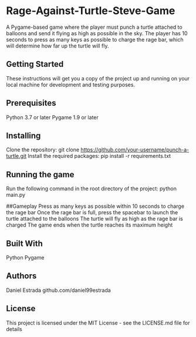 # Rage-Against-Turtle-Steve-Game
A Pygame-based game where the player must punch a turtle attached to balloons and send it flying as high as possible in the sky. The player has 10 seconds to press as many keys as possible to charge the rage bar, which will determine how far up the turtle will fly.

## Getting Started
These instructions will get you a copy of the project up and running on your local machine for development and testing purposes.

## Prerequisites
Python 3.7 or later
Pygame 1.9 or later

## Installing
Clone the repository:
git clone https://github.com/your-username/punch-a-turtle.git
Install the required packages:
pip install -r requirements.txt

## Running the game
Run the following command in the root directory of the project:
python main.py

##Gameplay
Press as many keys as possible within 10 seconds to charge the rage bar
Once the rage bar is full, press the spacebar to launch the turtle attached to the balloons
The turtle will fly as high as the rage bar is charged
The game ends when the turtle reaches its maximum height

## Built With
Python
Pygame


## Authors
Daniel Estrada github.com/daniel99estrada

## License
This project is licensed under the MIT License - see the LICENSE.md file for details

